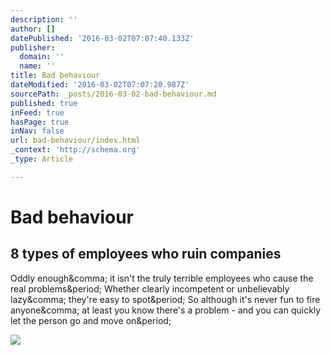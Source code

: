 ```yaml
---
description: ''
author: []
datePublished: '2016-03-02T07:07:40.133Z'
publisher:
  domain: ''
  name: ''
title: Bad behaviour
dateModified: '2016-03-02T07:07:20.987Z'
sourcePath: _posts/2016-03-02-bad-behaviour.md
published: true
inFeed: true
hasPage: true
inNav: false
url: bad-behaviour/index.html
_context: 'http://schema.org'
_type: Article

---
```

# Bad behaviour

<article style=""><h1>8 types of employees who ruin companies</h1><p>Oddly enough&amp;comma; it isn't the truly terrible employees who cause the real problems&amp;period; Whether clearly incompetent or unbelievably lazy&amp;comma; they're easy to spot&amp;period; So although it's never fun to fire anyone&amp;comma; at least you know there's a problem - and you can quickly let the person go and move on&amp;period;</p><img src="http://static2.businessinsider.com/image/56ce44166e97c630008b9743-1280-960/frank30-rock.jpg" /></article>